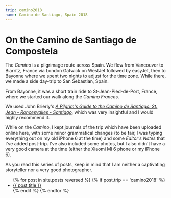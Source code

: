 ```yaml
---
trip: camino2018
name: Camino de Santiago, Spain 2018
---
```


# On the Camino de Santiago de Compostela

The *Camino* is a pilgrimage route across Spain. We flew from Vancouver to Biarritz, France via London Gatwick on WestJet followed by easyJet, then to Bayonne where we spent two nights to adjust for the time zone. While there, we made a side day-trip to San Sebastian, Spain.

From Bayonne, it was a short train ride to St-Jean-Pied-de-Port, France, where we started our walk along the *Camino Frances*.

We used John Brierly's [*A Pilgrim's Guide to the Camino de Santiago: St. Jean - Roncesvalles - Santiago*](https://www.goodreads.com/book/show/30316184-a-pilgrim-s-guide-to-the-camino-de-santiago), which was very insightful and I would highly recommend it.

While on the *Camino*, I kept journals of the trip which have been uploaded online here, with some minor grammatical changes (to be fair, I was typing everything out on my old iPhone 6 at the time) and some *Editor's Notes* that I've added post-trip. I've also included some photos, but I also didn't have a very good camera at the time (either the Xiaomi Mi 6 phone or my iPhone 6).

As you read this series of posts, keep in mind that I am neither a captivating storyteller nor a very good photographer.

<ul>
    {% for post in site.posts reversed %}
        {% if post.trip == 'camino2018' %}
            <li>
                <a href="{{ post.url }}">{{ post.title }}</a>
            </li>
        {% endif %}
    {% endfor %}
</ul>
